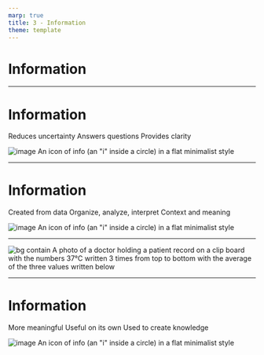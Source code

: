 ```yaml
---
marp: true
title: 3 - Information
theme: template
---
```


<!-- _class: title-only -->

# Information

---

<!-- _class: title-two-content-left-center -->

# Information

Reduces uncertainty
Answers questions
Provides clarity

![image An icon of info (an "i" inside a circle) in a flat minimalist style](images/placeholder.png)

---

<!-- _class: title-two-content-left-center -->

# Information

Created from data
Organize, analyze, interpret
Context and meaning

![image An icon of info (an "i" inside a circle) in a flat minimalist style](images/placeholder.png)

---

<!-- _class: one-pane -->

![bg contain A photo of a doctor holding a patient record on a clip board with the numbers 37°C written 3 times from top to bottom with the average of the three values written below](images/placeholder.png)


---

<!-- _class: title-two-content-left-center -->

# Information

More meaningful
Useful on its own
Used to create knowledge

![image An icon of info (an "i" inside a circle) in a flat minimalist style](images/placeholder.png)
